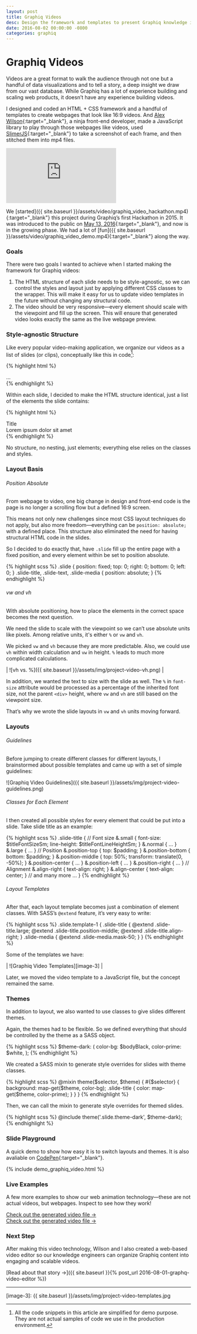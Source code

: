 ```yaml
---
layout: post
title: Graphiq Videos
desc: Design the framework and templates to present Graphiq knowledge in the form of videos and animated webpages.
date: 2016-08-02 00:00:00 -0800
categories: graphiq
---
```


# Graphiq Videos

Videos are a great format to walk the audience through not one but a handful of data visualizations and to tell a story, a deep insight we draw from our vast database. While Graphiq has a lot of experience building and scaling web products, it doesn’t have any experience building videos.

I designed and coded an <span class="small-caps">HTML</span> + <span class="small-caps">CSS</span> framework and a handful of templates to create webpages that look like 16:9 videos. And [Alex Wilson][1]{:target="_blank"}, a ninja front-end developer, made a JavaScript library to play through those webpages like videos, used [SlimerJS][2]{:target="_blank"} to take a screenshot of each frame, and then stitched them into mp4 files.

<div class="p">
	<div class="video-wrap">
		<iframe class="video" src="https://www.youtube.com/embed/oCOSQp9W4ME?rel=0&amp;showinfo=0" frameborder="0" allowfullscreen></iframe>
	</div>
</div>

We [started]({{ site.baseurl }}/assets/video/graphiq_video_hackathon.mp4){:target="_blank"} this project during Graphiq’s first Hackathon in 2015. It was introduced to the public on [May 13, 2016][3]{:target="_blank"}, and now is in the growing phase. We had a lot of [fun]({{ site.baseurl }}/assets/video/graphiq_video_demo.mp4){:target="_blank"} along the way.

### Goals

There were two goals I wanted to achieve when I started making the framework for Graphiq videos:

1. The <span class="small-caps">HTML</span> structure of each slide needs to be style-agnostic, so we can control the styles and layout just by applying different <span class="small-caps">CSS</span> classes to the wrapper. This will make it easy for us to update video templates in the future without changing any structural code.
2. The video should be very responsive—every element should scale with the viewpoint and fill up the screen. This will ensure that generated video looks exactly the same as the live webpage preview.

### Style-agnostic Structure

Like every popular video-making application, we organize our videos as a list of slides (or clips), conceptually like this in code[^1]:

{% highlight html %}
<div class="slides">
	<div class="slide"></div>
	...
</div>
{% endhighlight %}

Within each slide, I decided to make the <span class="small-caps">HTML</span> structure identical, just a list of the elements the slide contains:

{% highlight html %}
<div class="slide">
	<div class="slide-title">Title</div>
	<div class="slide-text">Lorem ipsum dolor sit amet</div>
	<div class="slide-media"></div>
</div>
{% endhighlight %}

No structure, no nesting, just elements; everything else relies on the classes and styles.

### Layout Basis

###### Position Absolute

From webpage to video, one big change in design and front-end code is the page is no longer a scrolling flow but a defined 16:9 screen. 

This means not only new challenges since most <span class="small-caps">CSS</span> layout techniques do not apply, but also more freedom—everything can be `position: absolute;` with a defined place. This structure also eliminated the need for having structural <span class="small-caps">HTML</span> code in the slides. 

So I decided to do exactly that, have `.slide` fill up the entire page with a fixed position, and every element within be set to position absolute.

{% highlight scss %}
.slide {
	position: fixed;
	top: 0;
	right: 0;
	bottom: 0;
	left: 0;
}
.slide-title,
.slide-text,
.slide-media {
	position: absolute;
}
{% endhighlight %}

###### vw and vh

With absolute positioning, how to place the elements in the correct space becomes the next question. 

We need the slide to scale with the viewpoint so we can’t use absolute units like pixels. Among relative units, it's either `%` or `vw` and `vh`. 

We picked `vw` and `vh` because they are more predictable. Also, we could use `vh` within width calculation and `vw` in height. `%` leads to much more complicated calculations.

| ![vh vs. %]({{ site.baseurl }}/assets/img/project-video-vh.png) |

In addition, we wanted the text to size with the slide as well. The `%` in `font-size` attribute would be processed as a percentage of the inherited font size, not the parent `<div>` height, where `vw` and `vh` are still based on the viewpoint size.

That’s why we wrote the slide layouts in `vw` and `vh` units moving forward.

### Layouts

###### Guidelines

Before jumping to create different classes for different layouts, I brainstormed about possible templates and came up with a set of simple guidelines:

![Graphiq Video Guidelines]({{ site.baseurl }}/assets/img/project-video-guidelines.png)

###### Classes for Each Element

I then created all possible styles for every element that could be put into a slide. Take slide title as an example:

{% highlight scss %}
.slide-title {
	// Font size
	&.small {
		font-size: $titleFontSizeSm;
		line-height: $titleFontLineHeightSm;
	}
	&.normal { ... }
	&.large { ... }
	// Position
	&.position-top { top: $padding; }
	&.position-bottom { bottom: $padding; }
	&.position-middle {
		top: 50%;
		transform: translate(0, -50%);
	}
	&.position-center { ... }
	&.position-left { ... }
	&.position-right { ... }
	// Alignment
	&.align-right { text-align: right; }
	&.align-center { text-align: center; }
	// and many more ...
}
{% endhighlight %}

###### Layout Templates

After that, each layout template becomes just a combination of element classes. With <span class="small-caps">SASS</span>’s `@extend` feature, it’s very easy to write:

{% highlight scss %}
.slide.template-1 {
	.slide-title {
		@extend .slide-title.large;
		@extend .slide-title.position-middle;
		@extend .slide-title.align-right;
	}
	.slide-media {
		@extend .slide-media.mask-50;
	}
}
{% endhighlight %}

Some of the templates we have:

| ![Graphiq Video Templates][image-3] |

Later, we moved the video template to a JavaScript file, but the concept remained the same.

### Themes

In addition to layout, we also wanted to use classes to give slides different themes. 

Again, the themes had to be flexible. So we defined everything that should be controlled by the theme as a <span class="small-caps">SASS</span> object.

{% highlight scss %}
$theme-dark: (
	color-bg:    $bodyBlack,
	color-prime: $white,
);
{% endhighlight %}

We created a <span class="small-caps">SASS</span> mixin to generate style overrides for slides with theme classes.

{% highlight scss %}
@mixin theme($selector, $theme) {
	#{$selector} {
		background: map-get($theme, color-bg);
		.slide-title {
			color: map-get($theme, color-prime);
		}
	}
}
{% endhighlight %}

Then, we can call the mixin to generate style overrides for themed slides.

{% highlight scss %}
@include theme('.slide.theme-dark', $theme-dark);
{% endhighlight %}

### Slide Playground

A quick demo to show how easy it is to switch layouts and themes. It is also avaliable on [CodePen](http://codepen.io/moyicat/pen/02cd662e8c8e31db70da53ab0730e76f){:target="_blank"}.

{% include demo_graphiq_video.html %}

### Live Examples

A few more examples to show our web animation technology—these are not actual videos, but webpages. Inspect to see how they work!

<div class="p graphiq-video-wrap">
	<div class="ftb-widget" data-width="800" data-height="200" data-widget-id="fBescCmfEm9"  data-href="http://colleges.startclass.com"></div><script async src="https://s.graphiq.com/rx/widgets.js"></script>
	<div class="caption tc">
		<a href="https://www.graphiq.com/sites/default/files/feather/college_overview-2017-01-16-WYne.mp4" class="no-underline" target="_blank">
			Check out the generated video file &#8594;
		</a>
	</div>
</div>
<div class="p graphiq-video-wrap">
	<div class="ftb-widget" data-width="800" data-height="200" data-widget-id="2q9GBDSwfxH"  data-href="http://www.graphiq.com/vlp/2q9GBDSwfxH"></div>
	<div class="caption tc">
		<a href="https://www.graphiq.com/sites/default/files/feather/apple_watch_data_in_context-2016-09-07-vJhc.mp4" class="no-underline" target="_blank">
			Check out the generated video file &#8594;
		</a>
	</div>
</div>

### Next Step

After making this video technology, Wilson and I also created a web-based video editor so our knowledge engineers can organize Graphiq content into engaging and scalable videos.

[Read about that story &#8594;]({{ site.baseurl }}{% post_url 2016-08-01-graphq-video-editor %})

---- 

[^1]:	All the code snippets in this article are simplified for demo purpose. They are not actual samples of code we use in the production environment.

[1]:	https://twitter.com/alexdeanwilson
[2]:	https://slimerjs.org/
[3]:	https://twitter.com/moyicat/status/730849856072253440


[image-3]:	{{ site.baseurl }}/assets/img/project-video-templates.jpg